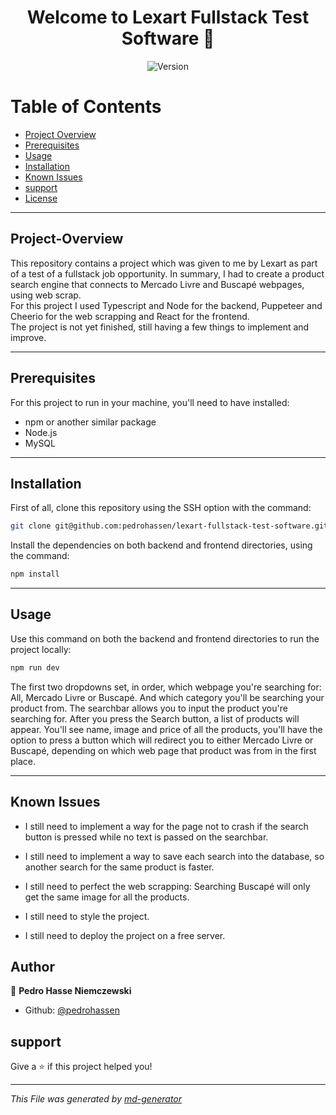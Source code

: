 <h1 align="center">Welcome to Lexart Fullstack Test Software 👋</h1>
<p align="center">
  <img alt="Version" src="https://img.shields.io/badge/version-1.0.0-blue.svg?cacheSeconds=2592000" />
</p>

# Table of Contents
* [Project Overview](#Project-Overview)
* [Prerequisites](#Prerequisites)
* [Usage](#Usage)
* [Installation](#Installation)
* [Known Issues](#Known-issues)
* [support](#support)
* [License](#License)

---


## Project-Overview

This repository contains a project which was given to me by Lexart as part of a test of a fullstack job opportunity. In summary, I had to create a product search engine that connects to Mercado Livre and Buscapé webpages, using web scrap.</br>
For this project I used Typescript and Node for the backend, Puppeteer and Cheerio for the web scrapping and React for the frontend.</br>
The project is not yet finished, still having a few things to implement and improve.

---

## Prerequisites

For this project to run in your machine, you'll need to have installed:
- npm or another similar package
- Node.js
- MySQL

---

## Installation

First of all, clone this repository using the SSH option with the command:
```sh
git clone git@github.com:pedrohassen/lexart-fullstack-test-software.git
```

Install the dependencies on both backend and frontend directories, using the command:

```sh
npm install
```

---

## Usage

Use this command on both the backend and frontend directories to run the project locally:

```sh
npm run dev
```

The first two dropdowns set, in order, which webpage you're searching for: All, Mercado Livre or Buscapé. And which category you'll be searching your product from. The searchbar allows you to input the product you're searching for. After you press the Search button, a list of products will appear. You'll see name, image and price of all the products, you'll have the option to press a button which will redirect you to either Mercado Livre or Buscapé, depending on which web page that product was from in the first place.

---

## Known Issues

- I still need to implement a way for the page not to crash if the search button is pressed while no text is passed on the searchbar.

- I still need to implement a way to save each search into the database, so another search for the same product is faster.

- I still need to perfect the web scrapping: Searching Buscapé will only get the same image for all the products.

- I still need to style the project.

- I still need to deploy the project on a free server.

## Author

👤 **Pedro Hasse Niemczewski**

* Github: [@pedrohassen](https://github.com/pedrohassen)

## support

Give a ⭐️ if this project helped you!

***
_This File was generated by [md-generator](https://github.com/oluwasegun-AA/md-generator)_

